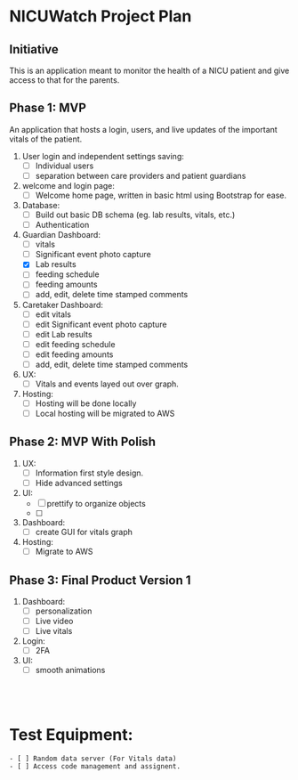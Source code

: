 # NICUWatch Project Plan
## Initiative

This is an application meant to monitor the health of a NICU patient and give access to that for the parents.

## Phase 1: MVP
An application that hosts a login, users, and live updates of the important vitals of the patient.

1. User login and independent settings saving:
    - [ ] Individual users
    - [ ] separation between care providers and patient guardians
2. welcome and login page:
    - [ ] Welcome home page, written in basic html using Bootstrap for ease.
2. Database:
    - [ ] Build out basic DB schema (eg. lab results, vitals, etc.)
    - [ ] Authentication
3. Guardian Dashboard:
    - [ ] vitals
    - [ ] Significant event photo capture
    - [X] Lab results
    - [ ] feeding schedule
    - [ ] feeding amounts
    - [ ] add, edit, delete time stamped comments
4. Caretaker Dashboard:
    - [ ] edit vitals
    - [ ] edit Significant event photo capture
    - [ ] edit Lab results
    - [ ] edit feeding schedule
    - [ ] edit feeding amounts
    - [ ] add, edit, delete time stamped comments
5. UX:
    - [ ] Vitals and events layed out over graph.
1. Hosting:
    - [ ] Hosting will be done locally
    - [ ] Local hosting will be migrated to AWS

## Phase 2: MVP With Polish
1. UX:
    - [ ] Information first style design.
    - [ ] Hide advanced settings
2. UI:
    - [ ] prettify to organize objects
    - [ ] 
3. Dashboard:
    - [ ] create GUI for vitals graph
4. Hosting:
    - [ ] Migrate to AWS

## Phase 3: Final Product Version 1
1. Dashboard:
    - [ ] personalization
    - [ ] Live video
    - [ ] Live vitals
2. Login:
    - [ ] 2FA
3. UI:
    - [ ] smooth animations

    <br><br><br>

# Test Equipment:
    - [ ] Random data server (For Vitals data)
    - [ ] Access code management and assignent.